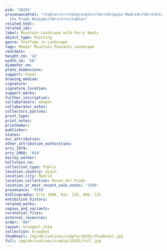 ```yaml
---
pid: '10201'
provenancehtml: "<table><tr><td>present</td><td>Spain Madrid</td><td>Collection of
  the Prado Museum</td></tr></table>"
related_html:
related_ids:
label: Mountain Landscape with Ferry Boats
object_type: Painting
genre: Staffage in Landscape
tags: Momper Mountain Peasants Landscape
realdate:
height_cm: '42'
width_cm: '68'
diameter_cm:
plate_dimensions:
support: Panel
drawing_medium:
signature:
signature_location:
support_marks:
further_inscription:
collaborators: momper
collaborator_notes:
collectors_patrons:
print_type:
print_notes:
printmaker:
publisher:
states:
our_attribution:
other_attribution_authorities:
ertz_1979:
ertz_2008: '654'
bailey_walker:
hollstein_no:
collection_type: Public
location_country: Spain
location_city: Madrid
location_collection: Museo del Prado
location_or_most_recent_sale_notes: '1590'
provenance: '9769'
bibliography: Ertz 1986, Kat. 135, Abb. 132
exhibition_history:
related_works:
copies_and_variants:
curatorial_files:
external_resources:
order: '087'
layout: brueghel_item
collection: brueghel
thumbnail: img/derivatives/simple/10201/thumbnail.jpg
full: img/derivatives/simple/10201/full.jpg
---
```

